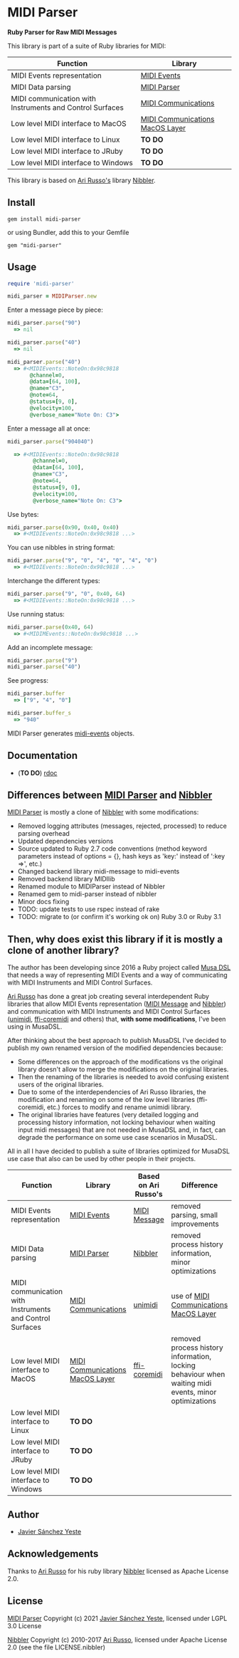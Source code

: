 # MIDI Parser

**Ruby Parser for Raw MIDI Messages**

This library is part of a suite of Ruby libraries for MIDI:

| Function | Library |
| --- | --- |
| MIDI Events representation | [MIDI Events](https://github.com/javier-sy/midi-events) |
| MIDI Data parsing | [MIDI Parser](https://github.com/javier-sy/midi-parser) |
| MIDI communication with Instruments and Control Surfaces | [MIDI Communications](https://github.com/javier-sy/midi-communications) |
| Low level MIDI interface to MacOS | [MIDI Communications MacOS Layer](https://github.com/javier-sy/midi-communications-macos) |
| Low level MIDI interface to Linux | **TO DO** | 
| Low level MIDI interface to JRuby | **TO DO** | 
| Low level MIDI interface to Windows | **TO DO** | 

This library is based on [Ari Russo's](http://github.com/arirusso) library [Nibbler](https://github.com/arirusso/nibbler).

## Install

`gem install midi-parser`

or using Bundler, add this to your Gemfile

`gem "midi-parser"`

## Usage

```ruby
require 'midi-parser'

midi_parser = MIDIParser.new
```

Enter a message piece by piece:

```ruby
midi_parser.parse("90")
  => nil

midi_parser.parse("40")
  => nil

midi_parser.parse("40")
  => #<MIDIEvents::NoteOn:0x98c9818
       @channel=0,
       @data=[64, 100],
       @name="C3",
       @note=64,
       @status=[9, 0],
       @velocity=100,
       @verbose_name="Note On: C3">
```

Enter a message all at once:

```ruby
midi_parser.parse("904040")

  => #<MIDIEvents::NoteOn:0x98c9818
        @channel=0,
        @data=[64, 100],
        @name="C3",
        @note=64,
        @status=[9, 0],
        @velocity=100,
        @verbose_name="Note On: C3">
```

Use bytes:

```ruby
midi_parser.parse(0x90, 0x40, 0x40)
  => #<MIDIEvents::NoteOn:0x98c9818 ...>
```

You can use nibbles in string format:

```ruby
midi_parser.parse("9", "0", "4", "0", "4", "0")
  => #<MIDIEvents::NoteOn:0x98c9818 ...>
```

Interchange the different types:

```ruby
midi_parser.parse("9", "0", 0x40, 64)
  => #<MIDIEvents::NoteOn:0x98c9818 ...>
```

Use running status:

```ruby
midi_parser.parse(0x40, 64)
  => #<MIDIMEvents::NoteOn:0x98c9818 ...>
```

Add an incomplete message:

```ruby
midi_parser.parse("9")
midi_parser.parse("40")
```

See progress:

```ruby
midi_parser.buffer
  => ["9", "4", "0"]

midi_parser.buffer_s
  => "940"
```

MIDI Parser generates [midi-events](http://github.com/javier-sy/midi-events) objects.

## Documentation

* (**TO DO**) [rdoc](http://rubydoc.info/github/javier-sy/midi-parser) 

## Differences between [MIDI Parser](https://github.com/javier-sy/midi-parser) and [Nibbler](https://github.com/arirusso/nibbler)
[MIDI Parser](https://github.com/javier-sy/midi-parser) is mostly a clone of [Nibbler](https://github.com/arirusso/nibbler) with some modifications:
* Removed logging attributes (messages, rejected, processed) to reduce parsing overhead 
* Updated dependencies versions
* Source updated to Ruby 2.7 code conventions (method keyword parameters instead of options = {}, hash keys as 'key:' instead of ':key =>', etc.)
* Changed backend library midi-message to midi-events
* Removed backend library MIDIlib
* Renamed module to MIDIParser instead of Nibbler
* Renamed gem to midi-parser instead of nibbler
* Minor docs fixing 
* TODO: update tests to use rspec instead of rake
* TODO: migrate to (or confirm it's working ok on) Ruby 3.0 or Ruby 3.1

## Then, why does exist this library if it is mostly a clone of another library?

The author has been developing since 2016 a Ruby project called
[Musa DSL](https://github.com/javier-sy/musa-dsl) that needs a way
of representing MIDI Events and a way of communicating with
MIDI Instruments and MIDI Control Surfaces.

[Ari Russo](https://github.com/arirusso) has done a great job creating
several interdependent Ruby libraries that allow
MIDI Events representation ([MIDI Message](https://github.com/arirusso/midi-message)
and [Nibbler](https://github.com/arirusso/nibbler))
and communication with MIDI Instruments and MIDI Control Surfaces
([unimidi](https://github.com/arirusso/unimidi),
[ffi-coremidi](https://github.com/arirusso/ffi-coremidi) and others)
that, **with some modifications**, I've been using in MusaDSL.

After thinking about the best approach to publish MusaDSL
I've decided to publish my own renamed version of the modified dependencies because:

* Some differences on the approach of the modifications vs the original library doesn't allow to merge the modifications on the original libraries.
* Then the renaming of the libraries is needed to avoid confusing existent users of the original libraries.
* Due to some of the interdependencies of Ari Russo libraries,
  the modification and renaming on some of the low level libraries (ffi-coremidi, etc.)
  forces to modify and rename unimidi library.
* The original libraries have features
  (very detailed logging and processing history information, not locking behaviour when waiting input midi messages)
  that are not needed in MusaDSL and, in fact,
  can degrade the performance on some use case scenarios in MusaDSL.

All in all I have decided to publish a suite of libraries optimized for MusaDSL use case that also can be used by other people in their projects.

| Function | Library | Based on Ari Russo's| Difference |
| --- | --- | --- | --- |
| MIDI Events representation | [MIDI Events](https://github.com/javier-sy/midi-events) | [MIDI Message](https://github.com/arirusso/midi-message) | removed parsing, small improvements |
| MIDI Data parsing | [MIDI Parser](https://github.com/javier-sy/midi-parser) | [Nibbler](https://github.com/arirusso/nibbler) | removed process history information, minor optimizations |
| MIDI communication with Instruments and Control Surfaces | [MIDI Communications](https://github.com/javier-sy/midi-communications) | [unimidi](https://github.com/arirusso/unimidi) | use of [MIDI Communications MacOS Layer](https://github.com/javier-sy/midi-communications-macos)
| Low level MIDI interface to MacOS | [MIDI Communications MacOS Layer](https://github.com/javier-sy/midi-communications-macos) | [ffi-coremidi](https://github.com/arirusso/ffi-coremidi) | removed process history information, locking behaviour when waiting midi events, minor optimizations |
| Low level MIDI interface to Linux | **TO DO** | | |
| Low level MIDI interface to JRuby | **TO DO** | | |
| Low level MIDI interface to Windows | **TO DO** | | |

## Author

* [Javier Sánchez Yeste](https://github.com/javier-sy)

## Acknowledgements

Thanks to [Ari Russo](http://github.com/arirusso) for his ruby library [Nibbler](https://github.com/arirusso/nibbler) licensed as Apache License 2.0.

## License

[MIDI Parser](https://github.com/javier-sy/midi-parser) Copyright (c) 2021 [Javier Sánchez Yeste](https://yeste.studio), licensed under LGPL 3.0 License

[Nibbler](https://github.com/arirusso/nibbler) Copyright (c) 2010-2017 [Ari Russo](http://arirusso.com), licensed under Apache License 2.0 (see the file LICENSE.nibbler)
